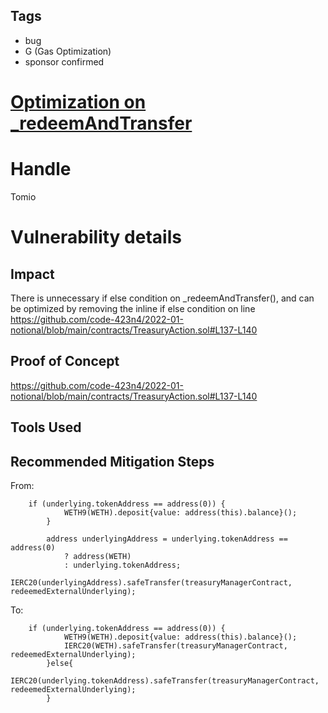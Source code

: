 ## Tags

- bug
- G (Gas Optimization)
- sponsor confirmed

# [Optimization on _redeemAndTransfer](https://github.com/code-423n4/2022-01-notional-findings/issues/213) 

# Handle

Tomio


# Vulnerability details

## Impact
There is unnecessary if else condition on _redeemAndTransfer(), and can be optimized by removing the inline if else condition on line https://github.com/code-423n4/2022-01-notional/blob/main/contracts/TreasuryAction.sol#L137-L140

## Proof of Concept
https://github.com/code-423n4/2022-01-notional/blob/main/contracts/TreasuryAction.sol#L137-L140

## Tools Used

## Recommended Mitigation Steps
From:
```
    if (underlying.tokenAddress == address(0)) {
            WETH9(WETH).deposit{value: address(this).balance}();
        }

        address underlyingAddress = underlying.tokenAddress == address(0)
            ? address(WETH)
            : underlying.tokenAddress;
        IERC20(underlyingAddress).safeTransfer(treasuryManagerContract, redeemedExternalUnderlying);
```

To:
```
    if (underlying.tokenAddress == address(0)) {
            WETH9(WETH).deposit{value: address(this).balance}();
            IERC20(WETH).safeTransfer(treasuryManagerContract, redeemedExternalUnderlying);
        }else{
            IERC20(underlying.tokenAddress).safeTransfer(treasuryManagerContract, redeemedExternalUnderlying);
        }
```

